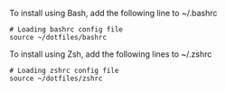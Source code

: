 To install using Bash, add the following line to ~/.bashrc

    # Loading bashrc config file
    source ~/dotfiles/bashrc

To install using Zsh, add the following lines to ~/.zshrc

    # Loading zshrc config file
    source ~/dotfiles/zshrc

